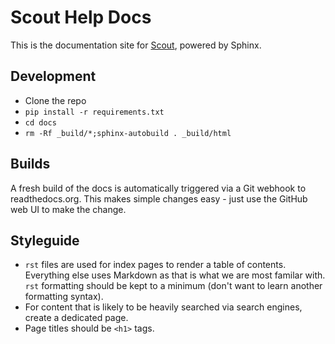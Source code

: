 # Scout Help Docs

This is the documentation site for [Scout](https://scoutapp.com), powered by Sphinx. 

## Development

* Clone the repo
* `pip install -r requirements.txt`
* `cd docs`
* `rm -Rf _build/*;sphinx-autobuild . _build/html`

## Builds

A fresh build of the docs is automatically triggered via a Git webhook to readthedocs.org. This makes simple changes easy - just use the GitHub web UI to make the change.

## Styleguide

* `rst` files are used for index pages to render a table of contents. Everything else uses Markdown as that is what we are most familar with. `rst` formatting should be kept to a minimum (don't want to learn another formatting syntax).
* For content that is likely to be heavily searched via search engines, create a dedicated page. 
* Page titles should be `<h1>` tags.
